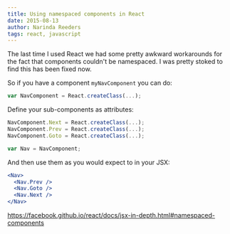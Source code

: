```yaml
---
title: Using namespaced components in React
date: 2015-08-13
author: Narinda Reeders
tags: react, javascript
---
```


The last time I used React we had some pretty awkward workarounds for the fact that components couldn't be namespaced. I was pretty stoked to find this has been fixed now.

So if you have a component `myNavComponent` you can do:
```js
var NavComponent = React.createClass(...);
```

Define your sub-components as attributes:
```js
NavComponent.Next = React.createClass(...);
NavComponent.Prev = React.createClass(...);
NavComponent.Goto = React.createClass(...);
```
```js
var Nav = NavComponent;
```

And then use them as you would expect to in your JSX:
```jsx
<Nav>
  <Nav.Prev />
  <Nav.Goto />
  <Nav.Next />
</Nav>
```

https://facebook.github.io/react/docs/jsx-in-depth.html#namespaced-components
